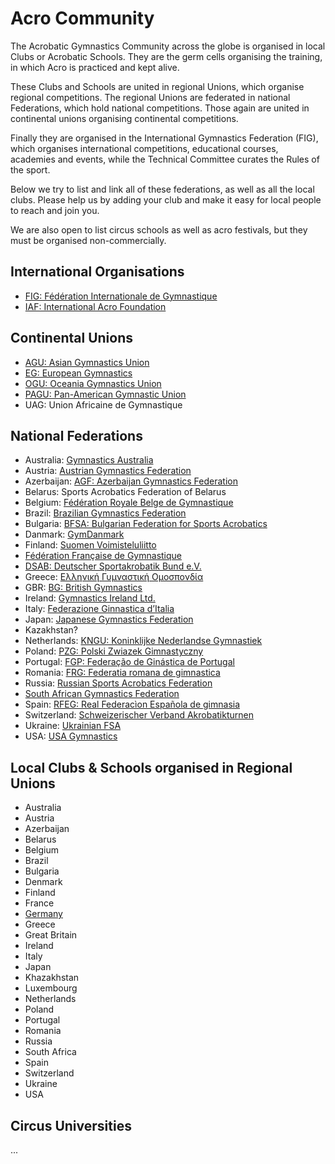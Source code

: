 # Acro Community

The Acrobatic Gymnastics Community across the globe is organised in local Clubs or Acrobatic Schools. They are the germ cells organising the training, in which Acro is practiced and kept alive. 

These Clubs and Schools are united in regional Unions, which organise regional competitions. The regional Unions are federated in national Federations, which hold national competitions. Those again are united in continental unions organising continental competitions. 

Finally they are organised in the International Gymnastics Federation (FIG), which organises international competitions, educational courses, academies and events, while the Technical Committee curates the Rules of the sport.  

Below we try to list and link all of these federations, as well as all the local clubs. Please help us by adding your club and make it easy for local people to reach and join you.

We are also open to list circus schools as well as acro festivals, but they must be organised non-commercially. 


## International Organisations

* [FIG: Fédération Internationale de Gymnastique](https://www.gymnastics.sport/)
* [IAF: International Acro Foundation](https://www.acrofoundation.com/)


## Continental Unions

* [AGU: Asian Gymnastics Union](https://agu-gymnastics.com/)
* [EG: European Gymnastics](https://www.europeangymnastics.com/)
* [OGU: Oceania Gymnastics Union](https://www.oceaniagymnastics.org/)
* [PAGU: Pan-American Gymnastic Union](https://upag-pagu.com/)
* UAG: Union Africaine de Gymnastique


## National Federations

* Australia: [Gymnastics Australia](http://www.gymnastics.org.au/)
* Austria: [Austrian Gymnastics Federation](http://www.oeft.at/)
* Azerbaijan: [AGF: Azerbaijan Gymnastics Federation](https://agf.az/en/)
* Belarus: Sports Acrobatics Federation of Belarus
* Belgium: [Fédération Royale Belge de Gymnastique](http://www.ffgym.be/)
* Brazil: [Brazilian Gymnastics Federation](http://www.cbginastica.com.br/)
* Bulgaria: [BFSA: Bulgarian Federation for Sports Acrobatics](http://www.bfsa-bg.com/)
* Danmark: [GymDanmark](http://www.gymdanmark.dk/)
* Finland: [Suomen Voimisteluliitto](https://www.voimistelu.fi/)
* [Fédération Française de Gymnastique](http://www.ffgym.com/)
* [DSAB: Deutscher Sportakrobatik Bund e.V.](http://www.sportakrobatikbund.de/)
* Greece: [Ελληνική Γυμναστική Ομοσπονδία](https://www.ego-gymnastics.gr/)
* GBR: [BG: British Gymnastics](http://www.british-gymnastics.org/)
* Ireland: [Gymnastics Ireland Ltd.](http://www.gymnasticsireland.com/)
* Italy: [Federazione Ginnastica d’Italia](https://www.federginnastica.it/)
* Japan: [Japanese Gymnastics Federation](http://www.jpn-gym.or.jp/)
* Kazakhstan?
* Netherlands: [KNGU: Koninklijke Nederlandse Gymnastiek](http://www.kngu.nl/)
* Poland: [PZG: Polski Zwiazek Gimnastyczny](http://www.pzg.pl/)
* Portugal: [FGP: Federação de Ginástica de Portugal](http://www.fgp-ginastica.pt/)
* Romania: [FRG: Federatia romana de gimnastica](https://frgimnastica.com/general-pages/istoria-gimnasticii)
* Russia: [Russian Sports Acrobatics Federation](http://www.acrobatica-russia.ru/)
* [South African Gymnastics Federation](http://www.gymnastics.co.za/)
* Spain: [RFEG: Real Federacìon Española de gimnasia](http://www.rfegimnasia.es/)
* Switzerland: [Schweizerischer Verband Akrobatikturnen](https://acrosuisse.ch/)
* Ukraine: [Ukrainian FSA](http://www.acrobatic.com.ua/)
* USA: [USA Gymnastics](http://www.usagym.org/acro)


## Local Clubs & Schools organised in Regional Unions

* Australia
* Austria
* Azerbaijan  
* Belarus
* Belgium
* Brazil
* Bulgaria
* Denmark
* Finland
* France
* [Germany](local/germany)
* Greece
* Great Britain
* Ireland
* Italy
* Japan
* Khazakhstan
* Luxembourg
* Netherlands
* Poland
* Portugal
* Romania
* Russia
* South Africa
* Spain
* Switzerland
* Ukraine
* USA  


## Circus Universities

...
